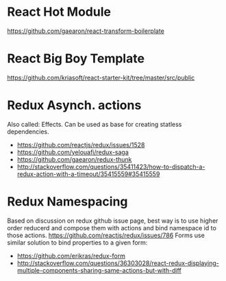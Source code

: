# React Hot Module
https://github.com/gaearon/react-transform-boilerplate

# React Big Boy Template
https://github.com/kriasoft/react-starter-kit/tree/master/src/public

# Redux Asynch. actions
Also called: Effects. Can be used as base for creating statless dependencies.
* https://github.com/reactjs/redux/issues/1528
* https://github.com/yelouafi/redux-saga
* https://github.com/gaearon/redux-thunk
* http://stackoverflow.com/questions/35411423/how-to-dispatch-a-redux-action-with-a-timeout/35415559#35415559

# Redux Namespacing
Based on discussion on redux github issue page, best way is to use higher order reducerd and compose them with actions and bind
namespace id to those actions.
https://github.com/reactjs/redux/issues/786
Forms use similar solution to bind properties to a given form:
* https://github.com/erikras/redux-form
* http://stackoverflow.com/questions/36303028/react-redux-displaying-multiple-components-sharing-same-actions-but-with-diff
